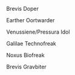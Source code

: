 Brevis Doper

Earther Oortwarder

Venussiene/Pressura Idol

Galilae Technofreak

Noxus Biofreak

Brevis Gravbiter

